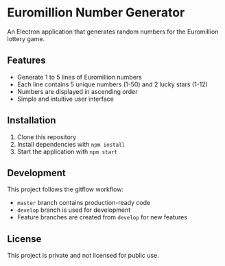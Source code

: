 # Euromillion Number Generator

An Electron application that generates random numbers for the Euromillion lottery game.

## Features

- Generate 1 to 5 lines of Euromillion numbers
- Each line contains 5 unique numbers (1-50) and 2 lucky stars (1-12)
- Numbers are displayed in ascending order
- Simple and intuitive user interface

## Installation

1. Clone this repository
2. Install dependencies with `npm install`
3. Start the application with `npm start`

## Development

This project follows the gitflow workflow:
- `master` branch contains production-ready code
- `develop` branch is used for development
- Feature branches are created from `develop` for new features

## License

This project is private and not licensed for public use.
